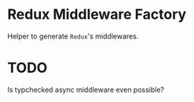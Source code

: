 # Redux Middleware Factory

Helper to generate `Redux`'s middlewares.

# TODO

Is typchecked async middleware even possible?
